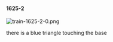 #### 1625-2
![train-1625-2-0.png](https://github.com/lil-lab/nlvr/raw/master/nlvr/train/images/69/train-1625-2-0.png "train-1625-2-0.png")

there is a blue triangle touching the base